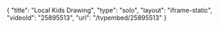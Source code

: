 {
    "title": "Local Kids Drawing",
    "type": "solo",
    "layout": "iframe-static",
    "videoId": "25895513",
    "url": "\/tvpembed\/25895513"
}